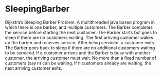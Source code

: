 # SleepingBarber
Dijkstra’s Sleeping Barber Problem. A multithreaded java based program in which there is one barber, and multiple customers. The Barber completes the service before starting the next customer. The Barber starts but goes to sleep if there are no customers waiting. The first arriving customer wakes up the barber and receives service. After being serviced, a customer exits. The Barber goes back to sleep if there are no additional customers waiting to be serviced. If a customer arrives and the Barber is busy with another customer, the arriving customer must wait. No more than a fixed number of customers (say n) can be waiting. If n customers already are waiting, the next arriving customer exits.
